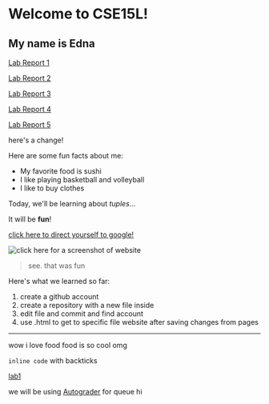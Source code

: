 # Welcome to CSE15L!

## My name is Edna

[Lab Report 1](https://ednavho.github.io/cse15l-lab-reports/lab-report-1-week-2.html)

[Lab Report 2](https://ednavho.github.io/cse15l-lab-reports/lab-report-2-week-4.html)

[Lab Report 3](https://ednavho.github.io/cse15l-lab-reports/lab-report-3-week-6.html)

[Lab Report 4](https://ednavho.github.io/cse15l-lab-reports/lab-report-4-week-8.html)

[Lab Report 5](https://ednavho.github.io/cse15l-lab-reports/lab-report-5-week-10.html)





here's a change!

Here are some fun facts about me:
* My favorite food is sushi
* I like playing basketball and volleyball
* I like to buy clothes

Today, we'll be learning about *tuples*...

It will be **fun**!

[click here to direct yourself to google!](http://www.google.com)

![click here for a screenshot of website](https://www.planetware.com/wpimages/2020/02/france-in-pictures-beautiful-places-to-photograph-eiffel-tower.jpg)

> see. that was fun

Here's what we learned so far:
1. create a github account
2. create a repository with a new file inside
3. edit file and commit and find account
4. use <filename>.html to get to specific file website after saving changes from pages
  
---
  
wow i love food
  food is so cool
  omg
  
`inline code` with backticks
  
[lab1](new.md)
  
  
we will be using [Autograder](https://autograder.ucsd.edu) for queue
hi
 



